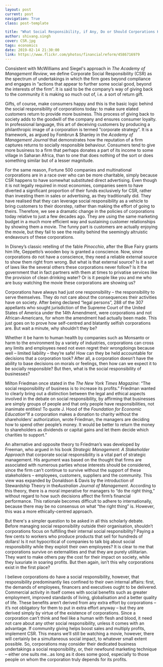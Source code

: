 ```yaml
---
layout: post
current: post
navigation: True
class: post-template

title: "What Social Responsibility, if Any, Do or Should Corporations Have in Society Today?"
author: shivang.singh
cover: CSR.jpg
tags: economics
date: 2019-02-14 21:30:00
link: https://www.flickr.com/photos/financialreform/4586716979
---
```

Consistent with McWilliams and Siegel's approach in <i>The Academy of Management Review</i>, we define Corporate Social Responsibility (CSR) as the spectrum of undertakings in which the firm goes beyond compliance and engages in “actions that appear to further some social good, beyond the interests of the firm”. It is said to be the company’s way of giving back to the community it is making so much out of, i.e. a sort of return gift.

Gifts, of course, make consumers happy and this is the basic logic behind the social responsibility of corporations today: to make sure elated customers return to provide more business. This process of giving back to society adds to the goodwill of the company and ensures consumer loyalty. In professional language, this art of deceiving customers by producing a philanthropic image of a corporation is termed “corporate strategy”. It is a framework, as argued by Fombrun & Shanley in the <i>Academy of Management Journal</i> that demonstrates how the reputation of a firm captures returns to socially responsible behaviour. Consumers tend to give more business to a firm that perhaps donates a part of its income to some village in Saharan Africa, than to one that does nothing of the sort or does something similar but of a lesser magnitude.

For the same reason, Fortune 500 companies and multinational corporations are in a race over who can be more charitable, simply because CSR happens to have somewhat substituted direct advertising. Even though it is not legally required in most economies, companies seem to have diverted a significant proportion of their funds exclusively for CSR, rather than investing them in sales or advertising, as they traditionally did. They have realised that they can leverage social responsibility as a vehicle to bring customers to their doorstep, rather than making the effort of going to theirs. Therefore, we see a dramatic change in the policies of corporations today relative to just a few decades ago. They are using the same marketing budget in a much more efficient way and sustaining customer relationships by showing them a movie. The funny part is customers are actually enjoying the movie, but they fail to see the reality behind the seemingly altruistic endeavours of these corporations.

In Disney’s classic retelling of the fable <i>Pinocchio</i>, after the Blue Fairy grants him life, Geppetto’s wooden boy is granted a conscience. Now, since corporations do not have a conscience, they need a reliable external source to show them right from wrong. But what is that external source? Is it a set of laws like the several others these corporations never follow? Is it the government that in fact partners with them at times to privatise services like the provision of clean drinking water? Or is it people like you and me who are busy watching the movie these corporations are showing us?

Corporations have always had just one responsibility – the responsibility to serve themselves. They do not care about the consequences their activities have on society. After being declared “legal persons”, 288 of the 307 appellants who sought jurisdiction of the Supreme Court of the United States of America under the 14th Amendment, were corporations and not African-Americans, for whom the amendment had actually been made. This just goes on to prove how self-centred and blatantly selfish corporations are. But wait a minute, why shouldn’t they be?

Whether it be harm to human health by companies such as Monsanto or harm to the environment by a variety of industries, corporations can cross any limits and employees need not even regret their wrongdoings because well – limited liability – they’re safe! How can they be held accountable for decisions that a corporation took? After all, a corporation doesn’t have the ability to base decisions on morals or feelings, then how can we expect it to be socially responsible? But then, what is the social responsibility of businesses?

Milton Friedman once stated in the <i>The New York Times Magazine</i>: “The social responsibility of business is to increase its profits.” Friedman wanted to clearly bring out a distinction between the legal and ethical aspects involved in the debate on social responsibility, by affirming that businesses are simply groups of people and that only people have responsibilities, not inanimate entities! To quote J. Hood of the <i>Foundation for Economic Education</i>“If a corporation makes a donation to charity without the shareholders’ authorization, wrote Friedman, the managers are deciding how to spend other people’s money. It would be better to return the money to shareholders as dividends or capital gains and let them decide which charities to support.”

An alternative and opposite theory to Friedman’s was developed by Freeman, who argued in his book <i>Strategic Management: A Stakeholder Approach</i> that corporate social responsibility is a vital part of strategic management. His argument was based on the thought that firms are associated with numerous parties whose interests should be considered, since the firm can’t continue to survive without the support of these stakeholders – employees, customers, suppliers and the community. This view was expanded by Donaldson & Davis by the introduction of Stewardship Theory in the<i>Australian Journal of Management</i>. According to this theory, there is a moral imperative for managers to “do the right thing,” without regard to how such decisions affect the firm’s financial performance. This rationale becomes difficult to adhere to internationally, because there may be no consensus on what “the right thing” is. However, this was a more ethically-centred approach.

But there's a simpler question to be asked in all this scholarly debate. Before managing social responsibility outside their organisation, shouldn’t corporations focus on fulfilling their internal social responsibility? Paying a few cents to workers who produce products that sell for hundreds of dollars! Is it not hypocritical of companies to talk big about social responsibility while they exploit their own employees? It is clear to me that corporations survive on externalities and that they are purely utilitarian. They want to make others pay the cost for their impact on society, while they luxuriate in soaring profits. But then again, isn’t this why corporations exist in the first place?

I believe corporations do have a social responsibility, however, that responsibility predominantly lies confined to their own internal affairs: first, the demands of employees, financers and executives ought to be delivered. Commercial activity in itself comes with social benefits such as greater employment, improved standards of living, globalisation and a better quality of life. These benefits aren’t derived from any extra effort by corporations – it’s not obligatory for them to put in extra effort anyway – but they are derived simply by virtue of the existence of corporations. Since a corporation can’t think and feel like a human with flesh and blood, it need not care about any other social responsibility, unless it comes with an advantage. If community giving helps boost sales and multiply profits, implement CSR. This means we’ll still be watching a movie, however, there will certainly be a simultaneous social impact, to whatever small extent possible. So, corporations may consider their dedicated business undertakings a social responsibility, or, their newfound marketing technique – either one suits me…as long as it does some good, especially to those people on whom the corporation truly depends for its profits.
